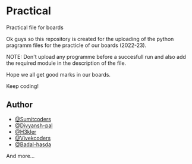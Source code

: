 # Practical
Practical file for boards

Ok guys so this repository is created for the uploading of the python pragramm files for the practicle of our boards (2022-23).

NOTE: Don't upload any programme before a succesfull run and also add the required module in the description of the file.

Hope we all get good marks in our boards.

Keep coding!

## Author
- [@Sumitcoders](https://github.com/Sumitcoders/)
- [@Divyansh-pal](https://github.com/Divyansh-pal)
- [@H3kler](https://github.com/H3kler)
- [@Vivekcoders](https://github.com/JustCodingWithVivek)
- [@Badal-hasda](https://github.com/Badal-Hasda)

And more...

